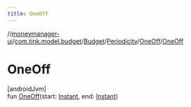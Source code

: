 ```yaml
---
title: OneOff
---
```

//[moneymanager-ui](../../../../../index.html)/[com.tink.model.budget](../../../index.html)/[Budget](../../index.html)/[Periodicity](../index.html)/[OneOff](index.html)/[OneOff](-one-off.html)



# OneOff



[androidJvm]\
fun [OneOff](-one-off.html)(start: [Instant](https://developer.android.com/reference/kotlin/java/time/Instant.html), end: [Instant](https://developer.android.com/reference/kotlin/java/time/Instant.html))





